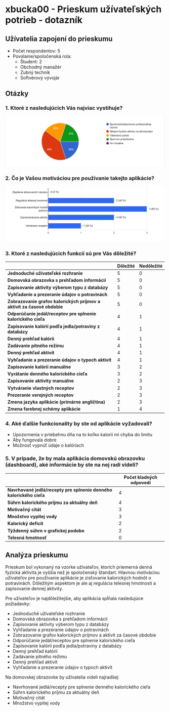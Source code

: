 # xbucka00 - Prieskum užívateľských potrieb - dotazník

## Užívatelia zapojení do prieskumu

-   Počet respondentov: 5
-   Povolanie/spoločenská rola:
    -   Študent: 2
    -   Obchodný manažér
    -   Zubný technik
    -   Softvérový vývojár

## Otázky

### 1. Ktoré z nasledujúcich Vás najviac vystihuje?

![Graf sportových aktivít](xbucka00_img/Screenshot%202023-09-30%20211416.png)

### 2. Čo je Vašou motiváciou pre používanie takejto aplikácie?

![Graf motivácií](xbucka00_img/Screenshot%202023-09-30%20211738.png)

### 3. Ktoré z nasledujúcich funkcií sú pre Vás dôležité?

|                                                                         | **Dôležité** | **Nedôležité** |
| ----------------------------------------------------------------------- | ------------ | -------------- |
| **Jednoduché užívateľské rozhranie**                                    | 5            | 0              |
| **Domovská obrazovka s prehľadom informácií**                           | 5            | 0              |
| **Zapisovanie aktivity výberom typu z databázy**                        | 5            | 0              |
| **Vyhľadanie a prezeranie údajov o potravinách**                        | 5            | 0              |
| **Zobrazovanie grafov kalorických príjmov a aktivít za časové obdobie** | 5            | 0              |
| **Odporúčanie jedál/receptov pre splnenie kalorického cieľa**           | 4            | 1              |
| **Zapisovanie kalórií podľa jedla/potraviny z databázy**                | 4            | 1              |
| **Denný prehľad kalórií**                                               | 4            | 1              |
| **Zadávanie pitného režimu**                                            | 4            | 1              |
| **Denný prehľad aktivít**                                               | 4            | 1              |
| **Vyhľadanie a prezeranie údajov o typoch aktivít**                     | 4            | 1              |
| **Zapisovanie kalórií manuálne**                                        | 3            | 2              |
| **Vyrátanie denného kalorického cieľa**                                 | 3            | 2              |
| **Zapisovanie aktivity manuálne**                                       | 2            | 3              |
| **Vytváranie vlastných receptov**                                       | 2            | 3              |
| **Prezeranie verejných receptov**                                       | 2            | 3              |
| **Zmena jazyka aplikácie (primárne angličtina)**                        | 2            | 3              |
| **Zmena farebnej schémy aplikácie**                                     | 1            | 4              |

### 4. Aké ďalšie funkcionality by ste od aplikácie vyžadovali?

-   Upozornenia v priebehnu dňa na to koľko kalorii mi chyba do limitu
-   Aby fungovala dobre
-   Možnosť vypnúť údaje o kalóriach

### 5. V prípade, že by mala aplikácia domovskú obrazovku (dashboard), aké informácie by ste na nej radi videli?

|                                                                     | **Počet kladných odpovedí** |
| ------------------------------------------------------------------- | --------------------------- |
| **Navrhované jedlá/recepty pre splnenie denného kalorického cieľa** | 4                           |
| **Súhrn kalorického príjmu za aktuálny deň**                        | 4                           |
| **Motivačný citát**                                                 | 3                           |
| **Množstvo vypitej vody**                                           | 3                           |
| **Kalorický deficit**                                               | 2                           |
| **Týždenný súhrn v grafickej podobe**                               | 2                           |
| **Telesná hmotnosť**                                                | 0                           |

## Analýza prieskumu

Prieskum bol vykonaný na vzorke užívateľov, ktorích priemerná denná fyzická aktivita je vyššia než je spoločenský štandart. Hlavnou motiváciou užívateľov pre používanie aplikácie je zisťovanie kalorických hodnôt o potravinách. Dôležitým aspektom je ale aj regulácia telesnej hmotnosti a zapisovanie dennej aktivity.

Pre užívateľov je najdôležitejšie, aby aplikácia spĺňala nasledujúce požiadavky:

-   Jednoduché užívateľské rozhranie
-   Domovská obrazovka s prehľadom informácií
-   Zapisovanie aktivity výberom typu z databázy
-   Vyhľadanie a prezeranie údajov o potravinách
-   Zobrazovanie grafov kalorických príjmov a aktivít za časové obdobie
-   Odporúčanie jedál/receptov pre splnenie kalorického cieľa
-   Zapisovanie kalórií podľa jedla/potraviny z databázy
-   Denný prehľad kalórií
-   Zadávanie pitného režimu
-   Denný prehľad aktivít
-   Vyhľadanie a prezeranie údajov o typoch aktivít

Na domovskej obrazovke by užívatelia videli najradšej:

-   Navrhované jedlá/recepty pre splnenie denného kalorického cieľa
-   Súhrn kalorického príjmu za aktuálny deň
-   Motivačný citát
-   Množstvo vypitej vody

